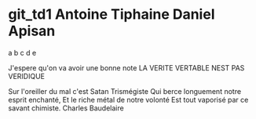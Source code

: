 # git_td1 Antoine Tiphaine Daniel Apisan
a
b
c
d
e

J'espere
qu'on
va
avoir
une bonne
note
LA 
VERITE
VERTABLE
NEST 
PAS 
VERIDIQUE

Sur l'oreiller du mal c'est Satan Trismégiste
Qui berce longuement notre esprit enchanté,
Et le riche métal de notre volonté
Est tout vaporisé par ce savant chimiste.
Charles 
Baudelaire



